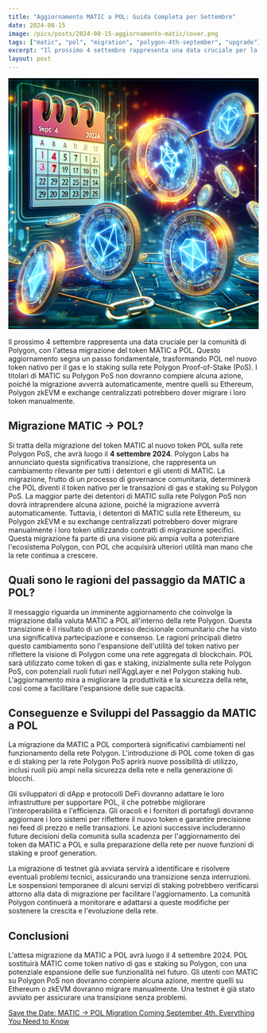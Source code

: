```yaml
---
title: "Aggiornamento MATIC a POL: Guida Completa per Settembre"
date: 2024-08-15
image: /pics/posts/2024-08-15-aggiornamento-matic/cover.png
tags: ["matic", "pol", "migration", "polygon-4th-september", "upgrade"]
excerpt: "Il prossimo 4 settembre rappresenta una data cruciale per la comunità di Polygon, con l'attesa migrazione del token MATIC a POL. Questo aggiornamento segna un passo fondamentale, trasformando POL nel nuovo token nativo per il gas e lo staking sulla rete Polygon Proof-of-Stake (PoS)"
layout: post
---
```


![cover image](/pics/posts/2024-08-15-aggiornamento-matic/cover.png)

Il prossimo 4 settembre rappresenta una data cruciale per la comunità di Polygon, con l'attesa migrazione del token MATIC a POL. Questo aggiornamento segna un passo fondamentale, trasformando POL nel nuovo token nativo per il gas e lo staking sulla rete Polygon Proof-of-Stake (PoS). I titolari di MATIC su Polygon PoS non dovranno compiere alcuna azione, poiché la migrazione avverrà automaticamente, mentre quelli su Ethereum, Polygon zkEVM e exchange centralizzati potrebbero dover migrare i loro token manualmente.

## Migrazione MATIC → POL?

Si tratta della  migrazione del token MATIC al nuovo token POL sulla rete Polygon PoS, che avrà luogo il **4 settembre 2024**. Polygon Labs ha annunciato questa significativa transizione, che rappresenta un cambiamento rilevante per tutti i detentori e gli utenti di MATIC. La migrazione, frutto di un processo di governance comunitaria, determinerà che POL diventi il token nativo per le transazioni di gas e staking su Polygon PoS. La maggior parte dei detentori di MATIC sulla rete Polygon PoS non dovrà intraprendere alcuna azione, poiché la migrazione avverrà automaticamente. Tuttavia, i detentori di MATIC sulla rete Ethereum, su Polygon zkEVM e su exchange centralizzati potrebbero dover migrare manualmente i loro token utilizzando contratti di migrazione specifici. Questa migrazione fa parte di una visione più ampia volta a potenziare l'ecosistema Polygon, con POL che acquisirà ulteriori utilità man mano che la rete continua a crescere.

## Quali sono le ragioni del passaggio da MATIC a POL?

Il messaggio riguarda un imminente aggiornamento che coinvolge la migrazione dalla valuta MATIC a POL all'interno della rete Polygon. Questa transizione è il risultato di un processo decisionale comunitario che ha visto una significativa partecipazione e consenso. Le ragioni principali dietro questo cambiamento sono l'espansione dell'utilità del token nativo per riflettere la visione di Polygon come una rete aggregata di blockchain. POL sarà utilizzato come token di gas e staking, inizialmente sulla rete Polygon PoS, con potenziali ruoli futuri nell'AggLayer e nel Polygon staking hub. L'aggiornamento mira a migliorare la produttività e la sicurezza della rete, così come a facilitare l'espansione delle sue capacità. 

## Conseguenze e Sviluppi del Passaggio da MATIC a POL

La migrazione da MATIC a POL comporterà significativi cambiamenti nel funzionamento della rete Polygon. L'introduzione di POL come token di gas e di staking per la rete Polygon PoS aprirà nuove possibilità di utilizzo, inclusi ruoli più ampi nella sicurezza della rete e nella generazione di blocchi. 

Gli sviluppatori di dApp e protocolli DeFi dovranno adattare le loro infrastrutture per supportare POL, il che potrebbe migliorare l'interoperabilità e l'efficienza. Gli oracoli e i fornitori di portafogli dovranno aggiornare i loro sistemi per riflettere il nuovo token e garantire precisione nei feed di prezzo e nelle transazioni. Le azioni successive includeranno future decisioni della comunità sulla scadenza per l'aggiornamento dei token da MATIC a POL e sulla preparazione della rete per nuove funzioni di staking e proof generation. 

La migrazione di testnet già avviata servirà a identificare e risolvere eventuali problemi tecnici, assicurando una transizione senza interruzioni. Le sospensioni temporanee di alcuni servizi di staking potrebbero verificarsi attorno alla data di migrazione per facilitare l'aggiornamento. La comunità Polygon continuerà a monitorare e adattarsi a queste modifiche per sostenere la crescita e l'evoluzione della rete.

## Conclusioni

L'attesa migrazione da MATIC a POL avrà luogo il 4 settembre 2024. POL sostituirà MATIC come token nativo di gas e staking su Polygon, con una potenziale espansione delle sue funzionalità nel futuro. Gli utenti con MATIC su Polygon PoS non dovranno compiere alcuna azione, mentre quelli su Ethereum o zkEVM dovranno migrare manualmente. Una testnet è già stato avviato per assicurare una transizione senza problemi.


[Save the Date: MATIC → POL Migration Coming September 4th. Everything You Need to Know](https://polygon.technology/blog/save-the-date-matic-pol-migration-coming-september-4th-everything-you-need-to-know)